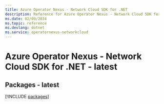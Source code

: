 ```yaml
---
title: Azure Operator Nexus - Network Cloud SDK for .NET
description: Reference for Azure Operator Nexus - Network Cloud SDK for .NET
ms.date: 02/09/2024
ms.topic: reference
ms.devlang: dotnet
ms.service: operatornexus-networkcloud
---
```

# Azure Operator Nexus - Network Cloud SDK for .NET - latest
## Packages - latest
[!INCLUDE [packages](operator-nexus---network-cloud-index.md)]